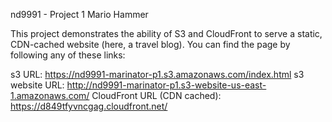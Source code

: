 nd9991 - Project 1
Mario Hammer

This project demonstrates the ability of S3 and CloudFront to serve a static, CDN-cached website (here, a travel blog).
You can find the page by following any of these links:

s3 URL: https://nd9991-marinator-p1.s3.amazonaws.com/index.html
s3 website URL: http://nd9991-marinator-p1.s3-website-us-east-1.amazonaws.com/
CloudFront URL (CDN cached): https://d849tfyvncgag.cloudfront.net/